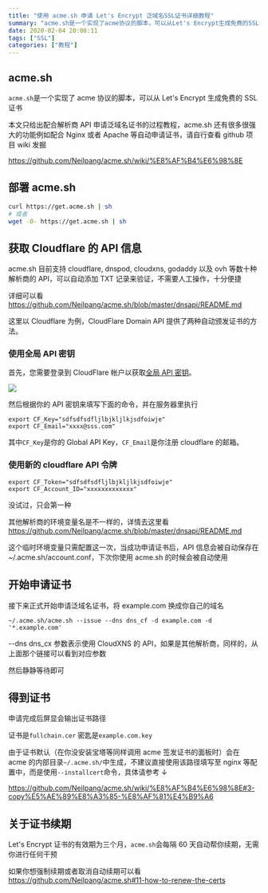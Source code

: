 ```yaml
---
title: "使用 acme.sh 申请 Let's Encrypt 泛域名SSL证书详细教程"
summary: "acme.sh是一个实现了acme协议的脚本，可以从Let's Encrypt生成免费的SSL证书"
date: 2020-02-04 20:08:11
tags: ["SSL"]
categories: ["教程"]
---
```


## acme.sh

`acme.sh`是一个实现了 acme 协议的脚本，可以从 Let's Encrypt 生成免费的 SSL 证书

本文只给出配合解析商 API 申请泛域名证书的过程教程，acme.sh 还有很多很强大的功能例如配合 Nginx 或者 Apache 等自动申请证书，请自行查看 github 项目 wiki 发掘

https://github.com/Neilpang/acme.sh/wiki/%E8%AF%B4%E6%98%8E

## 部署 acme.sh

```bash
curl https://get.acme.sh | sh
# 或者
wget -O- https://get.acme.sh | sh
```

## 获取 Cloudflare 的 API 信息

acme.sh 目前支持 cloudflare, dnspod, cloudxns, godaddy 以及 ovh 等数十种解析商的 API，可以自动添加 TXT 记录来验证，不需要人工操作，十分便捷

详细可以看
https://github.com/Neilpang/acme.sh/blob/master/dnsapi/README.md

这里以 Cloudflare 为例，CloudFlare Domain API 提供了两种自动颁发证书的方法。

### 使用全局 API 密钥

首先，您需要登录到 CloudFlare 帐户以获取[全局 API 密钥](https://dash.cloudflare.com/profile)。

![](https://cdn.jsdelivr.net/gh/gaowanliang/p/img/20200204201527.png)

然后根据你的 API 密钥来填写下面的命令，并在服务器里执行

```
export CF_Key="sdfsdfsdfljlbjkljlkjsdfoiwje"
export CF_Email="xxxx@sss.com"
```

其中`CF_Key`是你的 Global API Key，`CF_Email`是你注册 cloudflare 的邮箱。

### 使用新的 cloudflare API 令牌

```
export CF_Token="sdfsdfsdfljlbjkljlkjsdfoiwje"
export CF_Account_ID="xxxxxxxxxxxxx"
```

没试过，只会第一种

其他解析商的环境变量名是不一样的，详情去这里看
https://github.com/Neilpang/acme.sh/blob/master/dnsapi/README.md

这个临时环境变量只需配置这一次，当成功申请证书后，API 信息会被自动保存在~/.acme.sh/account.conf，下次你使用 acme.sh 的时候会被自动使用

## 开始申请证书

接下来正式开始申请泛域名证书，将 example.com 换成你自己的域名

```
~/.acme.sh/acme.sh --issue --dns dns_cf -d example.com -d '*.example.com'
```

--dns dns_cx 参数表示使用 CloudXNS 的 API，如果是其他解析商，同样的，从上面那个链接可以看到对应参数

然后静静等待即可

## 得到证书

申请完成后屏显会输出证书路径

证书是`fullchain.cer`
密匙是`example.com.key`

由于证书默认（在你没安装宝塔等同样调用 acme 签发证书的面板时）会在 acme 的内部目录`~/.acme.sh/`中生成，不建议直接使用该路径填写至 nginx 等配置中，而是使用`--installcert`命令，具体请参考 ↓

https://github.com/Neilpang/acme.sh/wiki/%E8%AF%B4%E6%98%8E#3-copy%E5%AE%89%E8%A3%85-%E8%AF%81%E4%B9%A6

## 关于证书续期

Let's Encrypt 证书的有效期为三个月，`acme.sh`会每隔 60 天自动帮你续期，无需你进行任何干预

如果你想强制续期或者取消自动续期可以看
https://github.com/Neilpang/acme.sh#11-how-to-renew-the-certs
